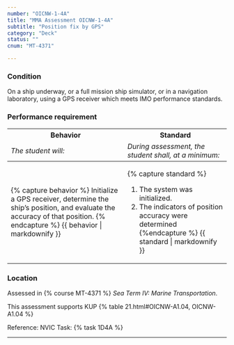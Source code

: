 ```yaml
---
number: "OICNW-1-4A"
title: "MMA Assessment OICNW-1-4A"
subtitle: "Position fix by GPS"
category: "Deck"
status: ""
cnum: "MT-4371"

---
```

### Condition

On a ship underway, or a full mission ship simulator, or in a navigation laboratory, using a GPS receiver which meets IMO performance standards.

### Performance requirement 

<table width='100%' class='Guidelines'>
 <thead>
 <tr>
     <th class='thirty'>Behavior</th>
     <th class='seventy'>Standard</th>
 </tr>
 <tr>
     <td><em>The student will:</em></td>
     <td><em>During assessment, the student shall, at a minimum:</em></td>
 </tr>
 </thead>
 <tbody>
 

<tr><td>

{% capture behavior %}
Initialize a GPS receiver, determine the ship’s position, and evaluate the accuracy of that position.
{% endcapture %}
{{ behavior | markdownify }}

</td><td>

{% capture standard %}
1. The system was initialized.
2. The indicators of position accuracy were determined
{%endcapture %}
{{ standard | markdownify }}

</td></tr>



 </tbody>
 </table>

### Location

Assessed in  {% course  MT-4371 %}  *Sea Term IV: Marine Transportation*.

This assessment supports KUP {% table 21.html#OICNW-A1.04, OICNW-A1.04 %}

Reference: NVIC Task: {% task 1D4A  %}

***

